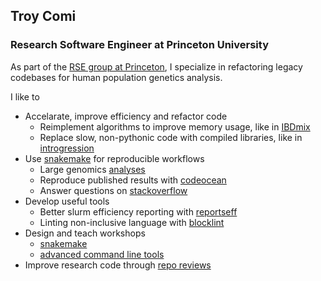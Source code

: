 ## Troy Comi

### Research Software Engineer at Princeton University

As part of the [RSE group at Princeton](https://researchcomputing.princeton.edu/services/research-software-engineering),
I specialize in refactoring legacy codebases for human population genetics analysis.

I like to
- Accelarate, improve efficiency and refactor code
  - Reimplement algorithms to improve memory usage, like in [IBDmix](https://github.com/PrincetonUniversity/IBDmix)
  - Replace slow, non-pythonic code with compiled libraries, like in [introgression](https://github.com/troycomi/introgression)
- Use [snakemake](https://github.com/snakemake/snakemake) for reproducible workflows
  - Large genomics [analyses](https://github.com/troycomi/gtex-gatk4)
  - Reproduce published results with [codeocean](https://codeocean.com/capsule/7605004/tree/v1)
  - Answer questions on [stackoverflow](https://stackoverflow.com/users/12373791/troy-comi)
- Develop useful tools
  - Better slurm efficiency reporting with [reportseff](https://github.com/troycomi/reportseff)
  - Linting non-inclusive language with [blocklint](https://github.com/PrincetonUniversity/blocklint)
- Design and teach workshops
  - [snakemake](https://github.com/troycomi/snakemake-training)
  - [advanced command line tools](https://github.com/princetonuniversity/advanced-command-line)
- Improve research code through [repo reviews](https://researchcomputing.princeton.edu/services/repo-review-consultations)
